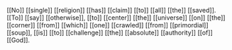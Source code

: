 [[No]] [[single]] [[religion]] [[has]] [[claim]] [[to]] [[all]] [[the]] [[saved]]. [[To]] [[say]] [[otherwise]], [[to]] [[center]] [[the]] [[universe]] [[on]] [[the]] [[corner]] [[from]] [[which]] [[one]] [[crawled]] [[from]] [[primordial]] [[soup]], [[is]] [[to]] [[challenge]] [[the]] [[absolute]] [[authority]] [[of]] [[God]].

